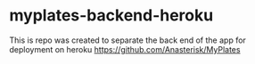 # myplates-backend-heroku
This is repo was created to separate the back end of the app for deployment on heroku
https://github.com/Anasterisk/MyPlates
